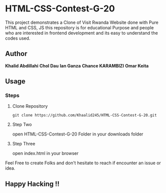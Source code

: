 # HTML-CSS-Contest-G-20

This project demonstrates a Clone of Visit Rwanda Website done with Pure HTML and CSS, JS this repository is for educational Purpose and people who are interested in frontend development and its easy to understand the codes used.

## Author
**Khalid Abdillahi**
**Chol Dau**
**Ian Ganza**
**Chance KARAMBIZI**
**Omar Keita**

## Usage
### Steps
 1. Clone Repository
  
        git clone https://github.com/Khaalid245/HTML-CSS-Contest-G-20.git

 2. Step Two

    open HTML-CSS-Contest-G-20 Folder in your downloads folder

3. Step Three

    open index.html in your browser


Feel Free to create Folks and don't hesitate to reach if encounter an issue or idea.


## Happy Hacking !!